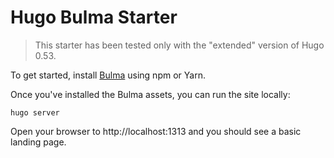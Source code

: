 # Hugo Bulma Starter

> This starter has been tested only with the "extended" version of Hugo 0.53.

To get started, install [Bulma](https://bulma.io) using npm or Yarn.

Once you've installed the Bulma assets, you can run the site locally:

```shell
hugo server
```

Open your browser to http://localhost:1313 and you should see a basic landing page.
